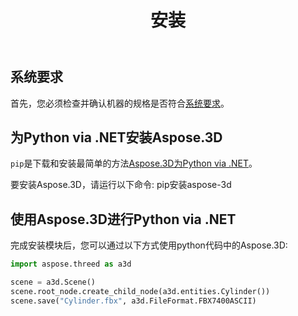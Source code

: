 ﻿---
title: 安装
type: docs
weight: 40
url: /zh/python-net/installation/
---
## **系统要求**

首先，您必须检查并确认机器的规格是否符合[系统要求](/3d/zh/python-net/system-requirements/)。

## **为Python via .NET安装Aspose.3D**
`pip`是下载和安装最简单的方法[Aspose.3D为Python via .NET](https://pypi.org/project/aspose-3d/)。

要安装Aspose.3D，请运行以下命令: pip安装aspose-3d

## **使用Aspose.3D进行Python via .NET**

完成安装模块后，您可以通过以下方式使用python代码中的Aspose.3D:

```py
import aspose.threed as a3d

scene = a3d.Scene()
scene.root_node.create_child_node(a3d.entities.Cylinder())
scene.save("Cylinder.fbx", a3d.FileFormat.FBX7400ASCII)
```


